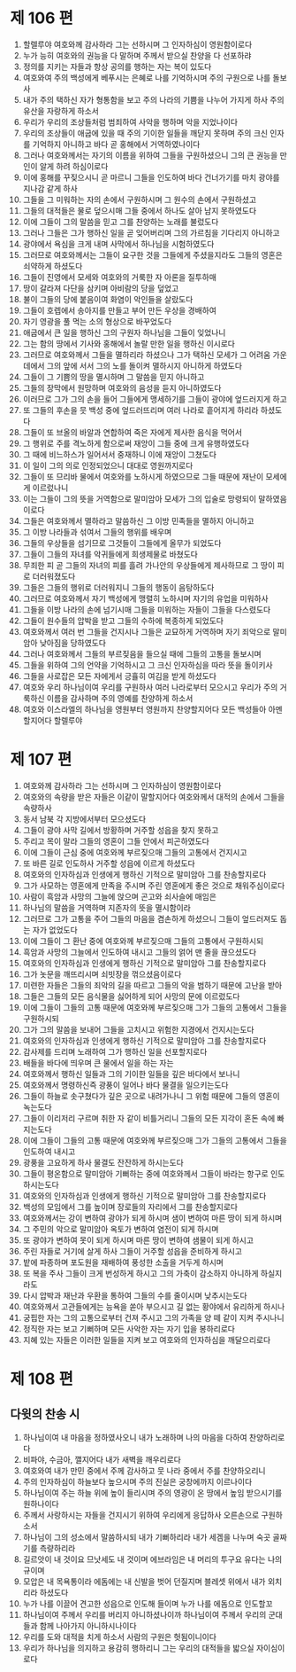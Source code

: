 # 제 106 편

1. 할렐루야 여호와께 감사하라 그는 선하시며 그 인자하심이 영원함이로다
2. 누가 능히 여호와의 권능을 다 말하며 주께서 받으실 찬양을 다 선포하랴
3. 정의를 지키는 자들과 항상 공의를 행하는 자는 복이 있도다
4. 여호와여 주의 백성에게 베푸시는 은혜로 나를 기억하시며 주의 구원으로 나를 돌보사
5. 내가 주의 택하신 자가 형통함을 보고 주의 나라의 기쁨을 나누어 가지게 하사 주의 유산을 자랑하게 하소서
6. 우리가 우리의 조상들처럼 범죄하여 사악을 행하며 악을 지었나이다
7. 우리의 조상들이 애굽에 있을 때 주의 기이한 일들을 깨닫지 못하며 주의 크신 인자를 기억하지 아니하고 바다 곧 홍해에서 거역하였나이다
8. 그러나 여호와께서는 자기의 이름을 위하여 그들을 구원하셨으니 그의 큰 권능을 만인이 알게 하려 하심이로다
9. 이에 홍해를 꾸짖으시니 곧 마르니 그들을 인도하여 바다 건너가기를 마치 광야를 지나감 같게 하사
10. 그들을 그 미워하는 자의 손에서 구원하시며 그 원수의 손에서 구원하셨고
11. 그들의 대적들은 물로 덮으시매 그들 중에서 하나도 살아 남지 못하였도다
12. 이에 그들이 그의 말씀을 믿고 그를 찬양하는 노래를 불렀도다
13. 그러나 그들은 그가 행하신 일을 곧 잊어버리며 그의 가르침을 기다리지 아니하고
14. 광야에서 욕심을 크게 내며 사막에서 하나님을 시험하였도다
15. 그러므로 여호와께서는 그들이 요구한 것을 그들에게 주셨을지라도 그들의 영혼은 쇠약하게 하셨도다
16. 그들이 진영에서 모세와 여호와의 거룩한 자 아론을 질투하매
17. 땅이 갈라져 다단을 삼키며 아비람의 당을 덮었고
18. 불이 그들의 당에 붙음이여 화염이 악인들을 살랐도다
19. 그들이 호렙에서 송아지를 만들고 부어 만든 우상을 경배하여
20. 자기 영광을 풀 먹는 소의 형상으로 바꾸었도다
21. 애굽에서 큰 일을 행하신 그의 구원자 하나님을 그들이 잊었나니
22. 그는 함의 땅에서 기사와 홍해에서 놀랄 만한 일을 행하신 이시로다
23. 그러므로 여호와께서 그들을 멸하리라 하셨으나 그가 택하신 모세가 그 어려움 가운데에서 그의 앞에 서서 그의 노를 돌이켜 멸하시지 아니하게 하였도다
24. 그들이 그 기쁨의 땅을 멸시하며 그 말씀을 믿지 아니하고
25. 그들의 장막에서 원망하며 여호와의 음성을 듣지 아니하였도다
26. 이러므로 그가 그의 손을 들어 그들에게 맹세하기를 그들이 광야에 엎드러지게 하고
27. 또 그들의 후손을 뭇 백성 중에 엎드러뜨리며 여러 나라로 흩어지게 하리라 하셨도다
28. 그들이 또 브올의 바알과 연합하여 죽은 자에게 제사한 음식을 먹어서
29. 그 행위로 주를 격노하게 함으로써 재앙이 그들 중에 크게 유행하였도다
30. 그 때에 비느하스가 일어서서 중재하니 이에 재앙이 그쳤도다
31. 이 일이 그의 의로 인정되었으니 대대로 영원까지로다
32. 그들이 또 므리바 물에서 여호와를 노하시게 하였으므로 그들 때문에 재난이 모세에게 이르렀나니
33. 이는 그들이 그의 뜻을 거역함으로 말미암아 모세가 그의 입술로 망령되이 말하였음이로다
34. 그들은 여호와께서 멸하라고 말씀하신 그 이방 민족들을 멸하지 아니하고
35. 그 이방 나라들과 섞여서 그들의 행위를 배우며
36. 그들의 우상들을 섬기므로 그것들이 그들에게 올무가 되었도다
37. 그들이 그들의 자녀를 악귀들에게 희생제물로 바쳤도다
38. 무죄한 피 곧 그들의 자녀의 피를 흘려 가나안의 우상들에게 제사하므로 그 땅이 피로 더러워졌도다
39. 그들은 그들의 행위로 더러워지니 그들의 행동이 음탕하도다
40. 그러므로 여호와께서 자기 백성에게 맹렬히 노하시며 자기의 유업을 미워하사
41. 그들을 이방 나라의 손에 넘기시매 그들을 미워하는 자들이 그들을 다스렸도다
42. 그들이 원수들의 압박을 받고 그들의 수하에 복종하게 되었도다
43. 여호와께서 여러 번 그들을 건지시나 그들은 교묘하게 거역하며 자기 죄악으로 말미암아 낮아짐을 당하였도다
44. 그러나 여호와께서 그들의 부르짖음을 들으실 때에 그들의 고통을 돌보시며
45. 그들을 위하여 그의 언약을 기억하시고 그 크신 인자하심을 따라 뜻을 돌이키사
46. 그들을 사로잡은 모든 자에게서 긍휼히 여김을 받게 하셨도다
47. 여호와 우리 하나님이여 우리를 구원하사 여러 나라로부터 모으시고 우리가 주의 거룩하신 이름을 감사하며 주의 영예를 찬양하게 하소서
48. 여호와 이스라엘의 하나님을 영원부터 영원까지 찬양할지어다 모든 백성들아 아멘 할지어다 할렐루야



# 제 107 편

1. 여호와께 감사하라 그는 선하시며 그 인자하심이 영원함이로다
2. 여호와의 속량을 받은 자들은 이같이 말할지어다 여호와께서 대적의 손에서 그들을 속량하사
3. 동서 남북 각 지방에서부터 모으셨도다
4. 그들이 광야 사막 길에서 방황하며 거주할 성읍을 찾지 못하고
5. 주리고 목이 말라 그들의 영혼이 그들 안에서 피곤하였도다
6. 이에 그들이 근심 중에 여호와께 부르짖으매 그들의 고통에서 건지시고
7. 또 바른 길로 인도하사 거주할 성읍에 이르게 하셨도다
8. 여호와의 인자하심과 인생에게 행하신 기적으로 말미암아 그를 찬송할지로다
9. 그가 사모하는 영혼에게 만족을 주시며 주린 영혼에게 좋은 것으로 채워주심이로다
10. 사람이 흑암과 사망의 그늘에 앉으며 곤고와 쇠사슬에 매임은
11. 하나님의 말씀을 거역하며 지존자의 뜻을 멸시함이라
12. 그러므로 그가 고통을 주어 그들의 마음을 겸손하게 하셨으니 그들이 엎드러져도 돕는 자가 없었도다
13. 이에 그들이 그 환난 중에 여호와께 부르짖으매 그들의 고통에서 구원하시되
14. 흑암과 사망의 그늘에서 인도하여 내시고 그들의 얽어 맨 줄을 끊으셨도다
15. 여호와의 인자하심과 인생에게 행하신 기적으로 말미암아 그를 찬송할지로다
16. 그가 놋문을 깨뜨리시며 쇠빗장을 꺾으셨음이로다
17. 미련한 자들은 그들의 죄악의 길을 따르고 그들의 악을 범하기 때문에 고난을 받아
18. 그들은 그들의 모든 음식물을 싫어하게 되어 사망의 문에 이르렀도다
19. 이에 그들이 그들의 고통 때문에 여호와께 부르짖으매 그가 그들의 고통에서 그들을 구원하시되
20. 그가 그의 말씀을 보내어 그들을 고치시고 위험한 지경에서 건지시는도다
21. 여호와의 인자하심과 인생에게 행하신 기적으로 말미암아 그를 찬송할지로다
22. 감사제를 드리며 노래하여 그가 행하신 일을 선포할지로다
23. 배들을 바다에 띄우며 큰 물에서 일을 하는 자는
24. 여호와께서 행하신 일들과 그의 기이한 일들을 깊은 바다에서 보나니
25. 여호와께서 명령하신즉 광풍이 일어나 바다 물결을 일으키는도다
26. 그들이 하늘로 솟구쳤다가 깊은 곳으로 내려가나니 그 위험 때문에 그들의 영혼이 녹는도다
27. 그들이 이리저리 구르며 취한 자 같이 비틀거리니 그들의 모든 지각이 혼돈 속에 빠지는도다
28. 이에 그들이 그들의 고통 때문에 여호와께 부르짖으매 그가 그들의 고통에서 그들을 인도하여 내시고
29. 광풍을 고요하게 하사 물결도 잔잔하게 하시는도다
30. 그들이 평온함으로 말미암아 기뻐하는 중에 여호와께서 그들이 바라는 항구로 인도하시는도다
31. 여호와의 인자하심과 인생에게 행하신 기적으로 말미암아 그를 찬송할지로다
32. 백성의 모임에서 그를 높이며 장로들의 자리에서 그를 찬송할지로다
33. 여호와께서는 강이 변하여 광야가 되게 하시며 샘이 변하여 마른 땅이 되게 하시며
34. 그 주민의 악으로 말미암아 옥토가 변하여 염전이 되게 하시며
35. 또 광야가 변하여 못이 되게 하시며 마른 땅이 변하여 샘물이 되게 하시고
36. 주린 자들로 거기에 살게 하사 그들이 거주할 성읍을 준비하게 하시고
37. 밭에 파종하며 포도원을 재배하여 풍성한 소출을 거두게 하시며
38. 또 복을 주사 그들이 크게 번성하게 하시고 그의 가축이 감소하지 아니하게 하실지라도
39. 다시 압박과 재난과 우환을 통하여 그들의 수를 줄이시며 낮추시는도다
40. 여호와께서 고관들에게는 능욕을 쏟아 부으시고 길 없는 황야에서 유리하게 하시나
41. 궁핍한 자는 그의 고통으로부터 건져 주시고 그의 가족을 양 떼 같이 지켜 주시나니
42. 정직한 자는 보고 기뻐하며 모든 사악한 자는 자기 입을 봉하리로다
43. 지혜 있는 자들은 이러한 일들을 지켜 보고 여호와의 인자하심을 깨달으리로다



# 제 108 편

## 다윗의 찬송 시

1. 하나님이여 내 마음을 정하였사오니 내가 노래하며 나의 마음을 다하여 찬양하리로다
2. 비파야, 수금아, 깰지어다 내가 새벽을 깨우리로다
3. 여호와여 내가 만민 중에서 주께 감사하고 뭇 나라 중에서 주를 찬양하오리니
4. 주의 인자하심이 하늘보다 높으시며 주의 진실은 궁창에까지 이르나이다
5. 하나님이여 주는 하늘 위에 높이 들리시며 주의 영광이 온 땅에서 높임 받으시기를 원하나이다
6. 주께서 사랑하시는 자들을 건지시기 위하여 우리에게 응답하사 오른손으로 구원하소서
7. 하나님이 그의 성소에서 말씀하시되 내가 기뻐하리라 내가 세겜을 나누며 숙곳 골짜기를 측량하리라
8. 길르앗이 내 것이요 므낫세도 내 것이며 에브라임은 내 머리의 투구요 유다는 나의 규이며
9. 모압은 내 목욕통이라 에돔에는 내 신발을 벗어 던질지며 블레셋 위에서 내가 외치리라 하셨도다
10. 누가 나를 이끌어 견고한 성읍으로 인도해 들이며 누가 나를 에돔으로 인도할꼬
11. 하나님이여 주께서 우리를 버리지 아니하셨나이까 하나님이여 주께서 우리의 군대들과 함께 나아가지 아니하시나이다
12. 우리를 도와 대적을 치게 하소서 사람의 구원은 헛됨이니이다
13. 우리가 하나님을 의지하고 용감히 행하리니 그는 우리의 대적들을 밟으실 자이심이로다

